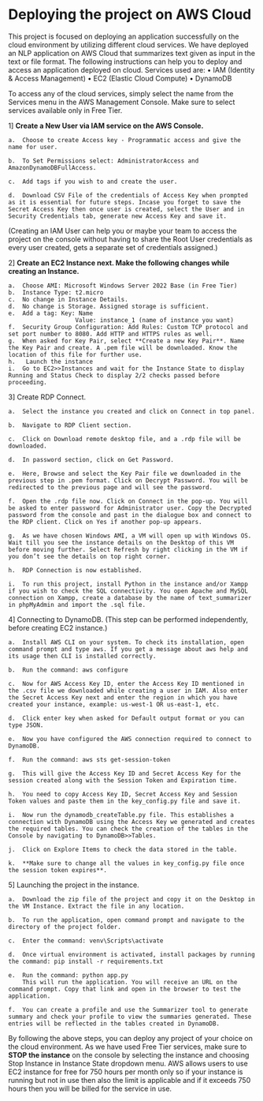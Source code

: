 # Deploying the project on AWS Cloud

This project is focused on deploying an application successfully on the cloud environment by utilizing different cloud services. We have deployed an NLP application on AWS Cloud that summarizes text given as input in the text or file format. The following instructions can help you to deploy and access an application deployed on cloud.
Services used are:
•	IAM (Identity & Access Management)
•	EC2 (Elastic Cloud Compute)
•	DynamoDB

To access any of the cloud services, simply select the name from the Services menu in the AWS Management Console. Make sure to select services available only in Free Tier.

1]	**Create a New User via IAM service on the AWS Console.** 

    a.	Choose to create Access key - Programmatic access and give the name for user.
    
    b.	To Set Permissions select: AdministratorAccess and AmazonDynamoDBFullAccess. 
    
    c.	Add tags if you wish to and create the user.
    
    d.	Download CSV File of the credentials of Access Key when prompted as it is essential for future steps. Incase you forget to save the Secret Access Key then once user is created, select the User and in Security Credentials tab, generate new Access Key and save it.
    
(Creating an IAM User can help you or maybe your team to access the project on the console without having to share the Root User credentials as every user created, gets a separate set of credentials assigned.)

2]	**Create an EC2 Instance next. Make the following changes while creating an Instance.**

    a.	Choose AMI: Microsoft Windows Server 2022 Base (in Free Tier)
    b.	Instance Type: t2.micro
    c.	No change in Instance Details.
    d.	No change is Storage. Assigned storage is sufficient.
    e.	Add a tag: Key: Name
                       Value: instance_1 (name of instance you want)
    f.	Security Group Configuration: Add Rules: Custom TCP protocol and set port number to 8080. Add HTTP and HTTPS rules as well.    
    g.	When asked for Key Pair, select **Create a new Key Pair**. Name the Key Pair and create. A .pem file will be downloaded. Know the location of this file for further use. 
    h.	 Launch the instance
    i.	Go to EC2>>Instances and wait for the Instance State to display Running and Status Check to display 2/2 checks passed before proceeding.
    
3]	Create RDP Connect.

    a.	Select the instance you created and click on Connect in top panel.
    
    b.	Navigate to RDP Client section.
    
    c.	Click on Download remote desktop file, and a .rdp file will be downloaded.
    
    d.	In password section, click on Get Password.
    
    e.	Here, Browse and select the Key Pair file we downloaded in the previous step in .pem format. Click on Decrypt Password. You will be redirected to the previous page and will see the password.
    
    f.	Open the .rdp file now. Click on Connect in the pop-up. You will be asked to enter password for Administrator user. Copy the Decrypted password from the console and past in the dialogue box and connect to the RDP client. Click on Yes if another pop-up appears.
    
    g.	As we have chosen Windows AMI, a VM will open up with Windows OS. Wait till you see the instance details on the Desktop of this VM before moving further. Select Refresh by right clicking in the VM if you don’t see the details on top right corner.
    
    h.	RDP Connection is now established.
    
    i.	To run this project, install Python in the instance and/or Xampp if you wish to check the SQL connectivity. You open Apache and MySQL connection on Xampp, create a database by the name of text_summarizer in phpMyAdmin and import the .sql file.
    
4]	Connecting to DynamoDB. (This step can be performed independently, before creating EC2 instance.)

    a.	Install AWS CLI on your system. To check its installation, open command prompt and type aws. If you get a message about aws help and its usage then CLI is installed correctly.
    
    b.	Run the command: aws configure
    
    c.	Now for AWS Access Key ID, enter the Access Key ID mentioned in the .csv file we downloaded while creating a user in IAM. Also enter the Secret Access Key next and enter the region in which you have created your instance, example: us-west-1 OR us-east-1, etc.
    
    d.	Click enter key when asked for Default output format or you can type JSON.
    
    e.	Now you have configured the AWS connection required to connect to DynamoDB.
    
    f.	Run the command: aws sts get-session-token
    
    g.	This will give the Access Key ID and Secret Access Key for the session created along with the Session Token and Expiration time.
    
    h.	You need to copy Access Key ID, Secret Access Key and Session Token values and paste them in the key_config.py file and save it.
    
    i.	Now run the dynamodb_createTable.py file. This establishes a connection with DynamoDB using the Access Key we generated and creates the required tables. You can check the creation of the tables in the Console by navigating to DynamoDB>>Tables.
    
    j.	Click on Explore Items to check the data stored in the table.
    
    k.	**Make sure to change all the values in key_config.py file once the session token expires**.
    
5]	Launching the project in the instance.

    a.	Download the zip file of the project and copy it on the Desktop in the VM Instance. Extract the file in any location.
    
    b.	To run the application, open command prompt and navigate to the directory of the project folder.
    
    c.	Enter the command: venv\Scripts\activate
    
    d.	Once virtual environment is activated, install packages by running the command: pip install -r requirements.txt
    
    e.	Run the command: python app.py
        This will run the application. You will receive an URL on the command prompt. Copy that link and open in the browser to test the application.
        
    f.	You can create a profile and use the Summarizer tool to generate summary and check your profile to view the summaries generated. These entries will be reflected in the tables created in DynamoDB.

By following the above steps, you can deploy any project of your choice on the cloud environment. As we have used Free Tier services, make sure to **STOP the instance** on the console by selecting the instance and choosing Stop Instance in Instance State dropdown menu. AWS allows users to use EC2 instance for free for 750 hours per month only so if your instance is running but not in use then also the limit is applicable and if it exceeds 750 hours then you will be billed for the service in use.
